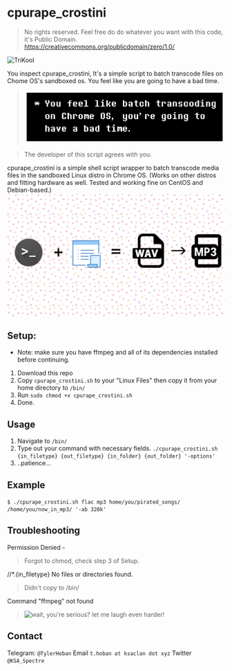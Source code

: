 # cpurape_crostini

> No rights reserved. Feel free do do whatever you want with this code, it's Public Domain. 
> https://creativecommons.org/publicdomain/zero/1.0/

![TriKool](https://licensebuttons.net/p/zero/1.0/88x31.png)

You inspect cpurape_crostini, It's a simple script to batch transcode files on Chome OS's sandboxed os. You feel like you are going to have a bad time.
> ![fuck you, you dont get an alt text](https://raw.githubusercontent.com/ksaclan/lion-statics/master/superstatic/general/textbox%20meme.png)

> The developer of this script agrees with you.

cpurape_crostini is a simple shell script wrapper to batch transcode media files in the sandboxed Linux distro in Chrome OS. (Works on other distros and fitting hardware as well. Tested and working fine on CentOS and Debian-based.)
![enter image description here](https://raw.githubusercontent.com/ksaclan/lion-statics/master/superstatic/general/%20wtf%20is%20a%20design.png)
## Setup:

- Note: make sure you have ffmpeg and all of its dependencies installed before continuing.

 1. Download this repo
 2. Copy `cpurape_crostini.sh` to your "Linux Files" then copy it from your home directory to `/bin/`
 3. Run `sudo chmod +x cpurape_crostini.sh`
 4. Done.

## Usage

 1. Navigate to `/bin/`
 2. Type out your command with necessary fields. `./cpurape_crostini.sh {in_filetype} {out_filetype} {in_folder} {out_folder} '-options'`
 3. ..patience...

## Example
``$ ./cpurape_crostini.sh flac mp3 home/you/pirated_songs/ /home/you/now_in_mp3/ '-ab 320k'``

## Troubleshooting

Permission Denied - 
>Forgot to chmod, check step 3 of Setup.

//*.{in_filetype} No files or directories found.
> Didn't copy to /bin/

Command "ffmpeg" not found
>![wait, you're serious? let me laugh even harder!](https://i.imgur.com/zqUDpIk.gif)
## Contact

Telegram: `@TylerHoban`
Email `t.hoban at ksaclan dot xyz`
Twitter `@KSA_Spectre`
